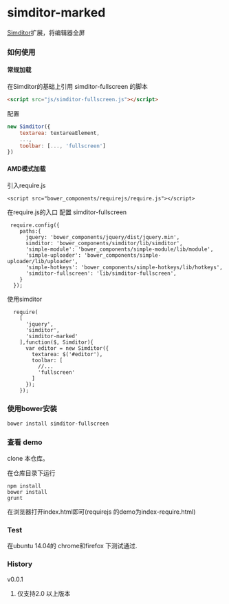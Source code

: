 simditor-marked
==============

[Simditor](http://simditor.tower.im/)扩展，将编辑器全屏

### 如何使用

#### 常规加载
在Simditor的基础上引用 simditor-fullscreen 的脚本

```html
<script src="js/simditor-fullscreen.js"></script>
```

配置

```javascript
new Simditor({
    textarea: textareaElement,
    ...,
    toolbar: [..., 'fullscreen']
})
```

#### AMD模式加载

引入require.js
```
<script src="bower_components/requirejs/require.js"></script>
```

在require.js的入口 配置 simditor-fullscreen
```
 require.config({
    paths:{
      jquery: 'bower_components/jquery/dist/jquery.min',
      simditor: 'bower_components/simditor/lib/simditor',
      'simple-module': 'bower_components/simple-module/lib/module',
      'simple-uploader': 'bower_components/simple-uploader/lib/uploader',
      'simple-hotkeys': 'bower_components/simple-hotkeys/lib/hotkeys',
      'simditor-fullscreen': 'lib/simditor-fullscreen',
    }
  });
```

使用simditor
```
  require(
    [
      'jquery',
      'simditor',
      'simditor-marked'
    ],function($, Simditor){
      var editor = new Simditor({
        textarea: $('#editor'),
        toolbar: [
          //...
          'fullscreen'
        ]
      });
    });
```


### 使用bower安装

```shell
bower install simditor-fullscreen
```

### 查看 demo

clone 本仓库。

在仓库目录下运行
```shell
npm install
bower install
grunt
```
在浏览器打开index.html即可(requirejs 的demo为index-require.html)

### Test

在ubuntu 14.04的 chrome和firefox 下测试通过.

### History

v0.0.1 

1. 仅支持2.0 以上版本
